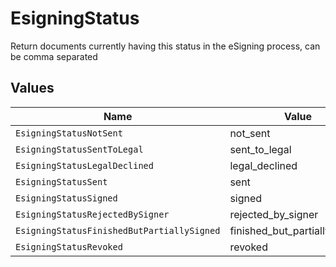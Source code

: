 # EsigningStatus

Return documents currently having this status in the eSigning process, can be comma separated


## Values

| Name                                       | Value                                      |
| ------------------------------------------ | ------------------------------------------ |
| `EsigningStatusNotSent`                    | not_sent                                   |
| `EsigningStatusSentToLegal`                | sent_to_legal                              |
| `EsigningStatusLegalDeclined`              | legal_declined                             |
| `EsigningStatusSent`                       | sent                                       |
| `EsigningStatusSigned`                     | signed                                     |
| `EsigningStatusRejectedBySigner`           | rejected_by_signer                         |
| `EsigningStatusFinishedButPartiallySigned` | finished_but_partially_signed              |
| `EsigningStatusRevoked`                    | revoked                                    |